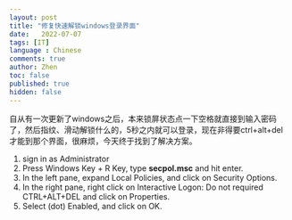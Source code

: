 ```yaml
---
layout: post
title: "修复快速解锁windows登录界面"
date:   2022-07-07
tags: [IT]
language : Chinese
comments: true
author: Zhen
toc: false
published: true
hidden: false
---
```

自从有一次更新了windows之后，本来锁屏状态点一下空格就直接到输入密码了，然后指纹、滑动解锁什么的，5秒之内就可以登录，现在非得要ctrl+alt+del才能到那个界面，很麻烦，今天终于找到了解决方案。

 1. sign in as Administrator
 2. Press Windows Key + R Key, type **secpol.msc** and hit enter.  
 3. In the left pane, expand Local Policies, and click on Security Options.
 4. In the right pane, right click on Interactive Logon: Do not required CTRL+ALT+DEL and click on Properties. 
 5. Select (dot) Enabled, and click on OK.

<!--stackedit_data:
eyJoaXN0b3J5IjpbLTE4MDA5OTA4MTEsMTA4MjU0OTM0NV19
-->